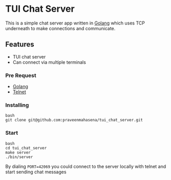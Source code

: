 # TUI Chat Server

This is a simple chat server app written in [Golang](https://go.dev/dl/) which uses TCP underneath to make connections and communicate.



## Features
- TUI chat server
- Can connect via multiple terminals

### Pre Request
- [Golang](https://go.dev/dl/)
- [Telnet](https://www.telnet.org/htm/faq.htm)

### Installing

```
bash
git clone git@github.com:praveenmahasena/tui_chat_server.git
```

### Start
```
bash
cd tui_chat_server
make server
./bin/server
```

By dialing `PORT=42069` you could connect to the server locally with telnet and start sending chat messages
